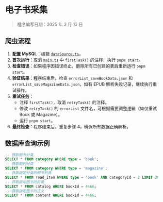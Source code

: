 # 电子书采集

> 程序编写日期：2025 年 2 月 13 日

## 爬虫流程

1. **配置 MySQL**：编辑 [`dataSource.ts`](src/dataSource.ts)。
2. **首次运行**：取消 [`main.ts`](src/main.ts) 中 `firstTask()` 的注释，执行 `pnpm start`。
3. **检查错误**：如果程序因错误终止，删除所有已创建的表后重新运行 `pnpm start`。
4. **验证结果**：程序结束后，检查 `errorList_saveBookData.json` 和 `errorList_saveMagazineData.json`，如有 EPUB 解析失败记录，继续执行重试操作。
5. **重试任务**：
   - 注释 `firstTask()`，取消 `retryTask()` 的注释。
   - 修改 `retryTask()` 的 `errorList` 文件名，可根据需要调整逻辑（如仅重试 Book 或 Magazine）。
   - 运行 `pnpm start`。
6. **最终检查**：程序结束后，重复步骤 4，确保所有数据正确解析。

## 数据库查询示例

```sql
-- 获取图书分类
SELECT * FROM category WHERE type = 'book';
-- 获取期刊分类
SELECT * FROM category WHERE type = 'magazine';
-- 获取指定分类的图书列表
SELECT * FROM read_item WHERE type = 'book' AND categoryId = 2 LIMIT 20;
-- 获取指定图书的目录
SELECT * FROM catalog WHERE bookId = 4466;
-- 获取指定图书的正文
SELECT * FROM content WHERE bookId = 4466;
```
